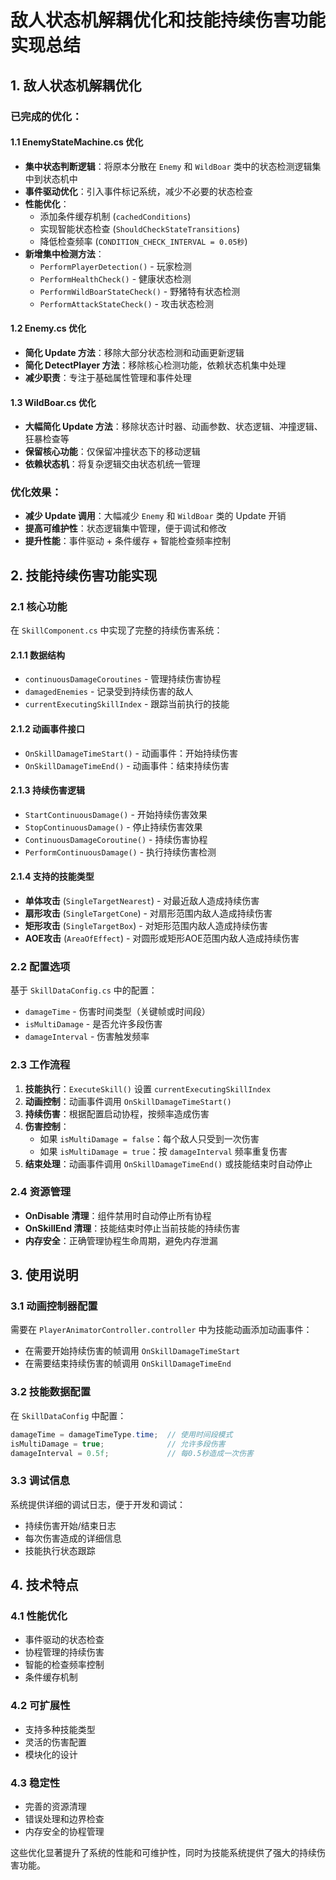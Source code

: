 # 敌人状态机解耦优化和技能持续伤害功能实现总结

## 1. 敌人状态机解耦优化

### 已完成的优化：

#### 1.1 EnemyStateMachine.cs 优化
- **集中状态判断逻辑**：将原本分散在 `Enemy` 和 `WildBoar` 类中的状态检测逻辑集中到状态机中
- **事件驱动优化**：引入事件标记系统，减少不必要的状态检查
- **性能优化**：
  - 添加条件缓存机制 (`cachedConditions`)
  - 实现智能状态检查 (`ShouldCheckStateTransitions`)
  - 降低检查频率 (`CONDITION_CHECK_INTERVAL = 0.05秒`)
- **新增集中检测方法**：
  - `PerformPlayerDetection()` - 玩家检测
  - `PerformHealthCheck()` - 健康状态检测
  - `PerformWildBoarStateCheck()` - 野猪特有状态检测
  - `PerformAttackStateCheck()` - 攻击状态检测

#### 1.2 Enemy.cs 优化
- **简化 Update 方法**：移除大部分状态检测和动画更新逻辑
- **简化 DetectPlayer 方法**：移除核心检测功能，依赖状态机集中处理
- **减少职责**：专注于基础属性管理和事件处理

#### 1.3 WildBoar.cs 优化
- **大幅简化 Update 方法**：移除状态计时器、动画参数、状态逻辑、冲撞逻辑、狂暴检查等
- **保留核心功能**：仅保留冲撞状态下的移动逻辑
- **依赖状态机**：将复杂逻辑交由状态机统一管理

### 优化效果：
- **减少 Update 调用**：大幅减少 `Enemy` 和 `WildBoar` 类的 Update 开销
- **提高可维护性**：状态逻辑集中管理，便于调试和修改
- **提升性能**：事件驱动 + 条件缓存 + 智能检查频率控制

## 2. 技能持续伤害功能实现

### 2.1 核心功能
在 `SkillComponent.cs` 中实现了完整的持续伤害系统：

#### 2.1.1 数据结构
- `continuousDamageCoroutines` - 管理持续伤害协程
- `damagedEnemies` - 记录受到持续伤害的敌人
- `currentExecutingSkillIndex` - 跟踪当前执行的技能

#### 2.1.2 动画事件接口
- `OnSkillDamageTimeStart()` - 动画事件：开始持续伤害
- `OnSkillDamageTimeEnd()` - 动画事件：结束持续伤害

#### 2.1.3 持续伤害逻辑
- `StartContinuousDamage()` - 开始持续伤害效果
- `StopContinuousDamage()` - 停止持续伤害效果
- `ContinuousDamageCoroutine()` - 持续伤害协程
- `PerformContinuousDamage()` - 执行持续伤害检测

#### 2.1.4 支持的技能类型
- **单体攻击** (`SingleTargetNearest`) - 对最近敌人造成持续伤害
- **扇形攻击** (`SingleTargetCone`) - 对扇形范围内敌人造成持续伤害
- **矩形攻击** (`SingleTargetBox`) - 对矩形范围内敌人造成持续伤害
- **AOE攻击** (`AreaOfEffect`) - 对圆形或矩形AOE范围内敌人造成持续伤害

### 2.2 配置选项
基于 `SkillDataConfig.cs` 中的配置：
- `damageTime` - 伤害时间类型（关键帧或时间段）
- `isMultiDamage` - 是否允许多段伤害
- `damageInterval` - 伤害触发频率

### 2.3 工作流程
1. **技能执行**：`ExecuteSkill()` 设置 `currentExecutingSkillIndex`
2. **动画控制**：动画事件调用 `OnSkillDamageTimeStart()`
3. **持续伤害**：根据配置启动协程，按频率造成伤害
4. **伤害控制**：
   - 如果 `isMultiDamage = false`：每个敌人只受到一次伤害
   - 如果 `isMultiDamage = true`：按 `damageInterval` 频率重复伤害
5. **结束处理**：动画事件调用 `OnSkillDamageTimeEnd()` 或技能结束时自动停止

### 2.4 资源管理
- **OnDisable 清理**：组件禁用时自动停止所有协程
- **OnSkillEnd 清理**：技能结束时停止当前技能的持续伤害
- **内存安全**：正确管理协程生命周期，避免内存泄漏

## 3. 使用说明

### 3.1 动画控制器配置
需要在 `PlayerAnimatorController.controller` 中为技能动画添加动画事件：
- 在需要开始持续伤害的帧调用 `OnSkillDamageTimeStart`
- 在需要结束持续伤害的帧调用 `OnSkillDamageTimeEnd`

### 3.2 技能数据配置
在 `SkillDataConfig` 中配置：
```csharp
damageTime = damageTimeType.time;  // 使用时间段模式
isMultiDamage = true;              // 允许多段伤害
damageInterval = 0.5f;             // 每0.5秒造成一次伤害
```

### 3.3 调试信息
系统提供详细的调试日志，便于开发和调试：
- 持续伤害开始/结束日志
- 每次伤害造成的详细信息
- 技能执行状态跟踪

## 4. 技术特点

### 4.1 性能优化
- 事件驱动的状态检查
- 协程管理的持续伤害
- 智能的检查频率控制
- 条件缓存机制

### 4.2 可扩展性
- 支持多种技能类型
- 灵活的伤害配置
- 模块化的设计

### 4.3 稳定性
- 完善的资源清理
- 错误处理和边界检查
- 内存安全的协程管理

这些优化显著提升了系统的性能和可维护性，同时为技能系统提供了强大的持续伤害功能。